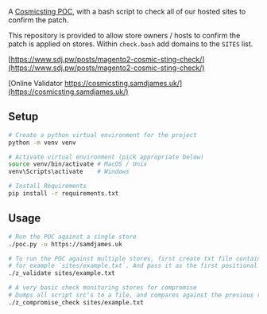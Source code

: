 A [Cosmicsting POC](https://github.com/Chocapikk/CVE-2024-34102), with a bash script to check all of our hosted sites to confirm the patch.

This repository is provided to allow store owners / hosts to confirm the patch is applied on stores. Within `check.bash` add domains to the `SITES` list.

[https://www.sdj.pw/posts/magento2-cosmic-sting-check/](https://www.sdj.pw/posts/magento2-cosmic-sting-check/)

[Online Validator https://cosmicsting.samdjames.uk/](https://cosmicsting.samdjames.uk/)

## Setup
```sh
# Create a python virtual environment for the project
python -m venv venv

# Activate virtual environment (pick appropriate below)
source venv/bin/activate # MacOS / Unix
venv\Scripts\activate    # Windows

# Install Requirements
pip install -r requirements.txt
```

## Usage
```sh
# Run the POC against a single store
./poc.py -u https://samdjames.uk

# To run the POC against multiple stores, first create txt file containing the list of sites seperated by a new line
# for example `sites/example.txt`. And pass it as the first positional argument of the ./z_validate script.
./z_validate sites/example.txt

# A very basic check monitoring stores for compromise
# Dumps all script src's to a file, and compares against the previous run.
./z_compromise_check sites/example.txt
```

